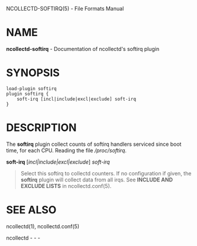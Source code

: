 NCOLLECTD-SOFTIRQ(5) - File Formats Manual

# NAME

**ncollectd-softirq** - Documentation of ncollectd's softirq plugin

# SYNOPSIS

	load-plugin softirq
	plugin softirq {
	    soft-irq [incl|include|excl|exclude] soft-irq
	}

# DESCRIPTION

The **softirq** plugin collect counts of softirq handlers serviced since
boot time, for each CPU.
Reading the file */proc/softirq*.

**soft-irq** \[*incl|include|excl|exclude*] *soft-irq*

> Select this softirq to collectd counters.
> If no configuration if given, the **softirq** plugin will collect data
> from all irqs.
> See **INCLUDE AND EXCLUDE LISTS** in
> ncollectd.conf(5).

# SEE ALSO

ncollectd(1),
ncollectd.conf(5)

ncollectd - - -
